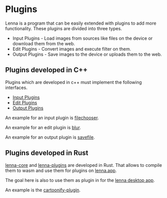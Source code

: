 # Plugins

Lenna is a program that can be easily extended with plugins to add more functionality.
These plugins are divided into three types.

* Input Plugins - Load images from sources like files on the device or download them from the web.
* Edit Plugins - Convert images and execute filter on them.
* Output Plugins - Save images to the device or uploads them to the web.

## Plugins developed in C++

Plugins which are developed in c++ must implement the following interfaces.

* [Input Plugins](source/lennaplugin/include/lenna/plugins/inputplugin.h)
* [Edit Plugins](source/lennaplugin/include/lenna/plugins/editplugin.h)
* [Output Plugins](source/lennaplugin/include/lenna/plugins/outputplugin.h)

An example for an input plugin is [filechooser](/home/chriamue/workspace/lenna-project/lenna/source/lennaplugins/filechooser).

An example for an edit plugin is [blur](/home/chriamue/workspace/lenna-project/lenna/source/lennaplugins/blur).

An example for an output plugin is [savefile](/home/chriamue/workspace/lenna-project/lenna/source/lennaplugins/savefile).

## Plugins developed in Rust

[lenna-core](https://github.com/lenna-project/lenna-core) and [lenna-plugins](https://github.com/lenna-project/lenna-plugins)
are developed in Rust. That allows to compile them to wasm and use them for plugins on [lenna.app](https://lenna.app).

The goal here is also to use them as plugin in for the [lenna desktop app](README.md).

An example is the [cartoonify-plugin](https://github.com/lenna-project/cartoonify-plugin).
